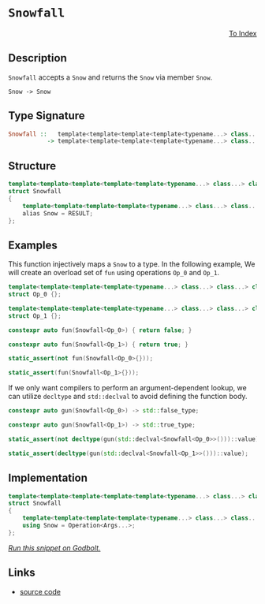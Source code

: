 <!-- Copyright 2024 Feng Mofan
SPDX-License-Identifier: Apache-2.0 -->

# `Snowfall`

<p style='text-align: right;'><a href="../../index.md#identities">To Index</a></p>

## Description

`Snowfall` accepts a `Snow` and returns the `Snow` via member `Snow`.

<pre><code>Snow -> Snow</code></pre>

## Type Signature

```Haskell
Snowfall ::   template<template<template<template<typename...> class...> class...> class...> class...
           -> template<template<template<template<typename...> class...> class...> class...>
```

## Structure

```C++
template<template<template<template<template<typename...> class...> class...> class...> class>
struct Snowfall
{
    template<template<template<template<typename...> class...> class...> class...>
    alias Snow = RESULT;
};
```

## Examples

This function injectively maps a `Snow` to a type.
In the following example, We will create an overload set of `fun` using operations `Op_0` and `Op_1`.

```C++
template<template<template<template<typename...> class...> class...> class...>
struct Op_0 {};

template<template<template<template<typename...> class...> class...> class...>
struct Op_1 {};

constexpr auto fun(Snowfall<Op_0>) { return false; }

constexpr auto fun(Snowfall<Op_1>) { return true; }

static_assert(not fun(Snowfall<Op_0>{}));

static_assert(fun(Snowfall<Op_1>{}));
```

If we only want compilers to perform an argument-dependent lookup, we can utilize `decltype` and `std::declval` to avoid defining the function body.

```C++
constexpr auto gun(Snowfall<Op_0>) -> std::false_type;

constexpr auto gun(Snowfall<Op_1>) -> std::true_type;

static_assert(not decltype(gun(std::declval<Snowfall<Op_0>>()))::value);

static_assert(decltype(gun(std::declval<Snowfall<Op_1>>()))::value);
```

## Implementation

```C++
template<template<template<template<template<typename...> class...> class...> class...> class Operation>
struct Snowfall
{
    template<template<template<template<typename...> class...> class...> class...Args>
    using Snow = Operation<Args...>;
};
```

[*Run this snippet on Godbolt.*](https://godbolt.org/#z:OYLghAFBqd5QCxAYwPYBMCmBRdBLAF1QCcAaPECAMzwBtMA7AQwFtMQByARg9KtQYEAysib0QXACx8BBAKoBnTAAUAHpwAMvAFYTStJg1DIApACYAQuYukl9ZATwDKjdAGFUtAK4sGIAGwAnKSuADJ4DJgAcj4ARpjEIADMABykAA6oCoRODB7evgHBmdmOAuGRMSzxiam2mPZlDEIETMQE%2BT5%2BQfWNuS1tBBXRcQnJaQqt7Z2FPZODw1U14wCUtqhexMjsHASYLOkGeyZJbnsHR5gnZ/uHTMen53cPNxf3V48AnumMrJgAdICTtgANTIAwKBSA/7AsEQqFApKg8FMSHQ2EoyEggDyP2I91ywJMGgAgpNiF4HCChAxUAB3KhiWjEkkmADsVlJIO5IKel2ufPeAtu/MeIqFXx%2BzDY6KRcNRCJhcsxiox8OhJOIwAURK5PK82SM1NpdJBJwAIji8QSBNdNdrZdgTpzWWzzc6WSyAPQAKj9/oDga93oDIIAKtghGGhCCA8HSb7A0n/fHWaTBS8Mx9Xs9s1mBd9fjLEcj1SX5WjyyrHSzyZSCFaAPoaM0c9nupIuln5sVvTPi/t9vOF6UAqtlpWlhWOiuqpG1ggUqm4xtcVtWN0e0kh/0ggBieGIk3DmGPcc9pLQDEmmFU6WIIKYXiIIKoXgYEBp9MZtGZpxXGjAis64gsQmAEJsDCvmISjOq27rbpeAg3neD5Pi%2Bb4fl%2BDJMtcK5cEBIFgRBxBQYuXgfBY8EXmSrSOMgjYKgkBAQLSDaYZ%2BJo/n%2BbgAUSbZuisKxbmmtEEgxTHtNQ76cd%2BuH/ukq78Ru5pCSJO5%2BtSmBXugJ5nimNHmEkETgl4WBmqcz50IQny6qJV4ofej7PqgILADJ2HcXhimAUiwEALSwpM6AgCAP5KI2BCFupSHXnsqHOS%2B7lYVx8m8YpBF%2BSCgVysFoXkZgkXRZ2NHzPRjGQsxrGoA2WDglFPzQDJeUgHVtAAG5iNcnlpXx85IhAQkrKFnXeJgwklYhYnlZJLFtQ1mBNR%2BLVtaN3Wpb%2B3lKf12CDUJI1iBRE0WBway0JwACsvB%2BBwWikKgnBuNY1gggoGxbJgZpmEkPCkAQminWsADWIAXZI/waJIXBskkGgXRoZj%2BP4ZgpGk50cJIvAsBIGgaKQN13Q9HC8AoIB4/9t2naQcCwDAiAgBsBDpM%2B5CUGgBx0AkUR/JwqgpP4/n%2BJIbnIMgIJSP8Zi8Jg%2BBEMQeAhVwMiCCIYjsFIyvyEoagA6QuhK3S%2BLpJwPBnZd1260T2LPszDaoFQIJ8wLQsi2LEtmCCEAeBz9APkZXArLwFNaGsEBIOz6Sc2QFAQBHUcgMAUhmHwdB7EelCxLrsQRG0nwm7w2fMMQnzYrE2jaRTv3s2wgjYgwtB55TpBYLEXjAG4TKk9wvBYCwhjAOITf4GBDh4O1p667e2nPjsv0RHs6N3bQeCxPixceFguuLng2Pd6Q4/ELEWSYOa%2Bz98vRgA2sVAGNqABqeCYHSuKMPnmuq%2BIGv8IIigqOoTf630P3FAz1LD6BXqTSAaxUDpCaF3fywULSmEsNYMwhMD7yywJAwavQK65BcAwdwnguh6DCBEEY1QxhKxKDkAQMw/DUKyLQhgixRiJCVnYPBAgBjTGIYUDhDQuHNCmEMchSwqG2BEfQvQ8x2isMoewtYb1NjbAkGbDgV18aW04I7fmgthbAFFuLcGHsIC4EICQL6P1A5/SvmsBAmAmBYESDgkGkgkj/ECEkNkkhIZmEkP4XGF0ejo0xqQbGP1/j%2BC4P4FIgQUgxLBlwC6Xj/BaKbkTEmZNbGU1DnTMODMbYsxjnHX23M2CcDaCwdqbJ/JMHlEaLggR/hcAhtLWWJAFZ6G/sIUQn9pA9N/jrABIBk6GyYMbbu6jNEE14FbIpdsHZVJqXUhpwBxbNNaS2L2qAfYJCsWYGxwcqYFNKQkVmsddmR19iAZZtSURGCaVwPGNBaBp1JhATOTdC65zfj84updy4ODftXRgBA64N11i3NuHdfxd1%2Br3c%2BOw7rDzwePLud0p7IBnm/eeDRdbL1XrnDeyKg7y13r9A%2BR8lCnz7kYC%2BoBcl8FvgoB%2BT8X43V%2Bj0j%2B6sBmyCGf/O6uhk4GEvsgqwYDCXYOgbA3I8DEFJHNOK1B6CEiYInlA3Bo9nAQFcNIpWZDKhsL0DQpo%2BqMhMKaPI5YAi%2BjcKkXwhhWqmg8NEUahRMiHUFCdbIt1FCbVKPeqogO%2BhzbpMJjou5qyHnrKaS0iGntzFyysQHIOdjSAOKcWMHBoSsbJGaZDNkKS2Qw0kP4oWStZn3U4Fk8mV9qb5KQIzW2FyznEHKTsKpLsWAKHamLdqcbLiTHaRYzB3TZA8okHyn%2B2tBU6GSKQcZkzTaho0RbDJnBrZM2fCCe2j5iAsG7b2/tg73jHh2Xsv230khHPracq5UdW0PpuX29IikB2BEbEOggjED1CxTm8hIHyvl3X%2BY3X6YHAUVxBbsmu4L66NxRZgVu7dO5v0RfS0lzdDxoonk3LFOK954sXrwQla9Pgkq3uSt%2BVLj60vPhERlIdmVMHvo/Z%2BUo37cr6byzWArda6CSEAsVoCbBSvgDKuBnAvR5WVZYNBcyMEKw1Tgzh2q/C6sIeaw1/qJGmtyOa/T5QxHGttUI115q1MupEdaiRvrLM2ZMx6kNyiPpqNXTM7RHB92HuFj2vtIIP3/G/YmjpV7rFptyfYxxzjKDqLCdjMwzSkhJAuvDKGuMUtslieGuZNbbDZOOUJUgbiLqeIuikRGgRJCBBht4rgQn0ZJHXRG4mOSQ7qKlrl6tbWitrAPtkZwkggA%3D)

## Links

- [source code](../../../conceptrodon/snowfall.hpp)
